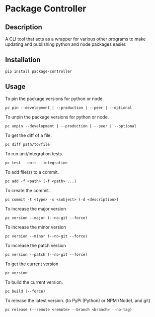 # Package Controller

## Description

A CLI tool that acts as a wrapper for various other programs to make updating and publishing python and node packages easier.

## Installation

```
pip install package-controller
```

## Usage

To pin the package versions for python or node.
```
pc pin --development | --production | --peer | --optional
```

To unpin the package versions for python or node.
```
pc unpin --development | --production | --peer | --optional
```

To get the diff of a file.
```
pc diff path/to/file
```

To run unit/integration tests.
```
pc test --unit --integration
```

To add file(s) to a commit.
```
pc add -f <path> (-f <path> ...)
```

To create the commit.
```
pc commit -t <type> -s <subject> (-d <description>)
```

To increase the major version
```
pc version --major (--no-git --force)
```

To increase the minor version
```
pc version --minor (--no-git --force)
```

To increase the patch version
```
pc version --patch (--no-git --force)
```

To get the current version
```
pc version
```

To build the current version.
```
pc build (--force)
```

To release the latest version. (to PyPi (Python) or NPM (Node), and git)
```
pc release (--remote <remote> --branch <branch> --no-tag)
```


